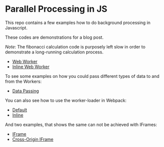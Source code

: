 # Parallel Processing in JS

This repo contains a few examples how to do background processing in Javascript.

These codes are demonstrations for a blog post.

_Note_: The fibonacci calculation code is purposely left slow in order to demonstrate a long-running calculation process.

* [Web Worker](https://sashee.github.io/parallel-processing-in-js/worker.html)
* [Inline Web Worker](https://sashee.github.io/parallel-processing-in-js/inline-worker.html)

To see some examples on how you could pass different types of data to and from the Workers:

* [Data Passing](https://sashee.github.io/parallel-processing-in-js/data-passing.html)

You can also see how to use the worker-loader in Webpack:

* [Default](https://sashee.github.io/parallel-processing-in-js/webpack/dist/index.html)
* [Inline](https://sashee.github.io/parallel-processing-in-js/webpack/dist/inline.html)

And two examples, that shows the same can not be achieved with IFrames:

* [IFrame](https://sashee.github.io/parallel-processing-in-js/iframe.html)
* [Cross-Origin IFrame](https://sashee.github.io/parallel-processing-in-js/iframe-crossorigin.html)
